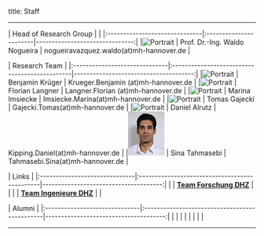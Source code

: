 title: Staff

- - - 

| Head of Research Group                                   |                                      |
|:------------------------------|:-----------------------|-------------------------------:|
|![Portrait](staff/Nogueiraklein.jpg) | Prof. Dr.-Ing. Waldo Nogueira | nogueiravazquez.waldo(at)mh-hannover.de   |

 

| Research Team                                                                                                      |
|:------------------------------|:----------------------------------------------|--------------------------------------:|
|![Portrait](staff/Krueger.jpg) | Benjamin Krüger        | Krueger.Benjamin (at)mh-hannover.de |
|![Portrait](staff/Langner.jpg)	| Florian Langner        | Langner.Florian (at)mh-hannover.de	 |
|![Portrait](staff/Imsiecke.jpg)	| Marina Imsiecke 			 | Imsiecke.Marina(at)mh-hannover.de	 |
|![Portrait](staff/Gajecki.jpg)	| Tomas Gajecki 				 | Gajecki.Tomas(at)mh-hannover.de	   |
|![Portrait](staff/Alrutz.jpg)	| Daniel Alrutz 				 | Kipping.Daniel(at)mh-hannover.de	   |
|![Portrait](staff/Tahmasebi.jpg)	| Sina Tahmasebi 				 | Tahmasebi.Sina(at)mh-hannover.de	   |






| Links                                                                                                      |
|:------------------------------|:----------------------------------------------|--------------------------------------:|
| | **[Team Forschung DHZ](https://www.hoerzentrum-hannover.de/wir-ueber-uns/team/forschung/)**    |      |
|	| **[Team Ingenieure DHZ](https://www.hoerzentrum-hannover.de/wir-ueber-uns/team/ingenieure/)** 	|  	   |



| Alumni                                                                                                     |
|:------------------------------|:----------------------------------------------|--------------------------------------:|
| |   |      |
|	|  	|  	   |

---------------------------

